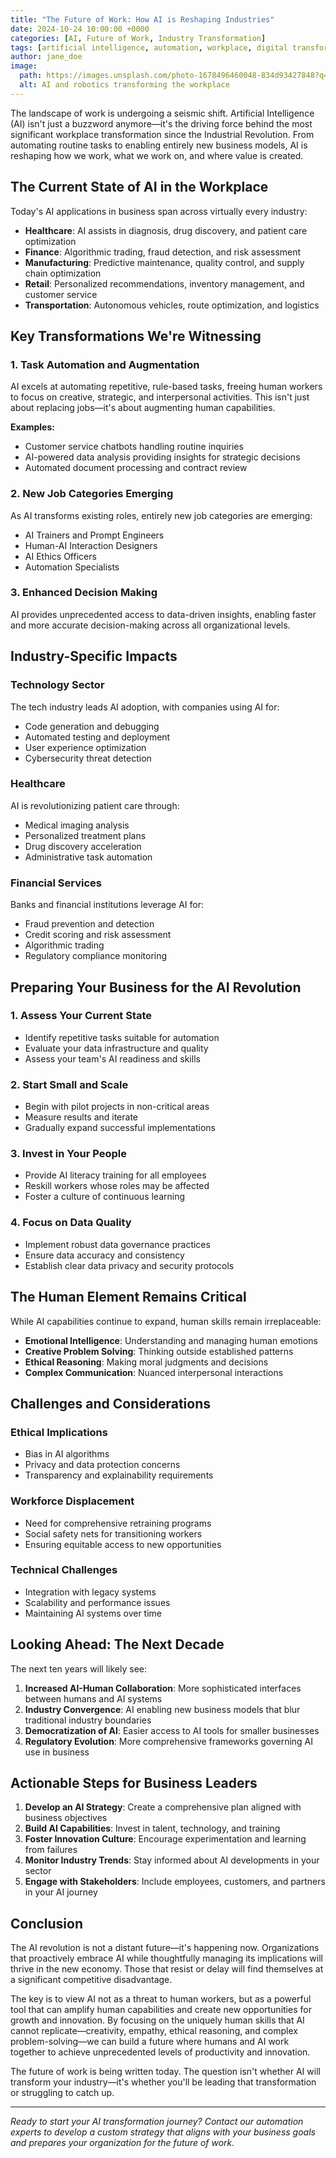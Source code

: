 ```yaml
---
title: "The Future of Work: How AI is Reshaping Industries"
date: 2024-10-24 10:00:00 +0000
categories: [AI, Future of Work, Industry Transformation]
tags: [artificial intelligence, automation, workplace, digital transformation]
author: jane_doe
image:
  path: https://images.unsplash.com/photo-1678496460048-834d93427848?q=80&w=2070&auto=format&fit=crop
  alt: AI and robotics transforming the workplace
---
```


The landscape of work is undergoing a seismic shift. Artificial Intelligence (AI) isn't just a buzzword anymore—it's the driving force behind the most significant workplace transformation since the Industrial Revolution. From automating routine tasks to enabling entirely new business models, AI is reshaping how we work, what we work on, and where value is created.

## The Current State of AI in the Workplace

Today's AI applications in business span across virtually every industry:

- **Healthcare**: AI assists in diagnosis, drug discovery, and patient care optimization
- **Finance**: Algorithmic trading, fraud detection, and risk assessment
- **Manufacturing**: Predictive maintenance, quality control, and supply chain optimization
- **Retail**: Personalized recommendations, inventory management, and customer service
- **Transportation**: Autonomous vehicles, route optimization, and logistics

## Key Transformations We're Witnessing

### 1. Task Automation and Augmentation

AI excels at automating repetitive, rule-based tasks, freeing human workers to focus on creative, strategic, and interpersonal activities. This isn't just about replacing jobs—it's about augmenting human capabilities.

**Examples:**
- Customer service chatbots handling routine inquiries
- AI-powered data analysis providing insights for strategic decisions
- Automated document processing and contract review

### 2. New Job Categories Emerging

As AI transforms existing roles, entirely new job categories are emerging:
- AI Trainers and Prompt Engineers
- Human-AI Interaction Designers
- AI Ethics Officers
- Automation Specialists

### 3. Enhanced Decision Making

AI provides unprecedented access to data-driven insights, enabling faster and more accurate decision-making across all organizational levels.

## Industry-Specific Impacts

### Technology Sector
The tech industry leads AI adoption, with companies using AI for:
- Code generation and debugging
- Automated testing and deployment
- User experience optimization
- Cybersecurity threat detection

### Healthcare
AI is revolutionizing patient care through:
- Medical imaging analysis
- Personalized treatment plans
- Drug discovery acceleration
- Administrative task automation

### Financial Services
Banks and financial institutions leverage AI for:
- Fraud prevention and detection
- Credit scoring and risk assessment
- Algorithmic trading
- Regulatory compliance monitoring

## Preparing Your Business for the AI Revolution

### 1. Assess Your Current State
- Identify repetitive tasks suitable for automation
- Evaluate your data infrastructure and quality
- Assess your team's AI readiness and skills

### 2. Start Small and Scale
- Begin with pilot projects in non-critical areas
- Measure results and iterate
- Gradually expand successful implementations

### 3. Invest in Your People
- Provide AI literacy training for all employees
- Reskill workers whose roles may be affected
- Foster a culture of continuous learning

### 4. Focus on Data Quality
- Implement robust data governance practices
- Ensure data accuracy and consistency
- Establish clear data privacy and security protocols

## The Human Element Remains Critical

While AI capabilities continue to expand, human skills remain irreplaceable:

- **Emotional Intelligence**: Understanding and managing human emotions
- **Creative Problem Solving**: Thinking outside established patterns
- **Ethical Reasoning**: Making moral judgments and decisions
- **Complex Communication**: Nuanced interpersonal interactions

## Challenges and Considerations

### Ethical Implications
- Bias in AI algorithms
- Privacy and data protection concerns
- Transparency and explainability requirements

### Workforce Displacement
- Need for comprehensive retraining programs
- Social safety nets for transitioning workers
- Ensuring equitable access to new opportunities

### Technical Challenges
- Integration with legacy systems
- Scalability and performance issues
- Maintaining AI systems over time

## Looking Ahead: The Next Decade

The next ten years will likely see:

1. **Increased AI-Human Collaboration**: More sophisticated interfaces between humans and AI systems
2. **Industry Convergence**: AI enabling new business models that blur traditional industry boundaries
3. **Democratization of AI**: Easier access to AI tools for smaller businesses
4. **Regulatory Evolution**: More comprehensive frameworks governing AI use in business

## Actionable Steps for Business Leaders

1. **Develop an AI Strategy**: Create a comprehensive plan aligned with business objectives
2. **Build AI Capabilities**: Invest in talent, technology, and training
3. **Foster Innovation Culture**: Encourage experimentation and learning from failures
4. **Monitor Industry Trends**: Stay informed about AI developments in your sector
5. **Engage with Stakeholders**: Include employees, customers, and partners in your AI journey

## Conclusion

The AI revolution is not a distant future—it's happening now. Organizations that proactively embrace AI while thoughtfully managing its implications will thrive in the new economy. Those that resist or delay will find themselves at a significant competitive disadvantage.

The key is to view AI not as a threat to human workers, but as a powerful tool that can amplify human capabilities and create new opportunities for growth and innovation. By focusing on the uniquely human skills that AI cannot replicate—creativity, empathy, ethical reasoning, and complex problem-solving—we can build a future where humans and AI work together to achieve unprecedented levels of productivity and innovation.

The future of work is being written today. The question isn't whether AI will transform your industry—it's whether you'll be leading that transformation or struggling to catch up.

---

*Ready to start your AI transformation journey? Contact our automation experts to develop a custom strategy that aligns with your business goals and prepares your organization for the future of work.*
